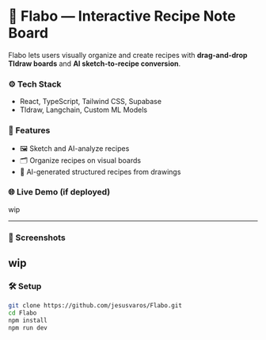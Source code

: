 # 🧩 Flabo — Interactive Recipe Note Board

Flabo lets users visually organize and create recipes with **drag-and-drop Tldraw boards** and **AI sketch-to-recipe conversion**.

### ⚙️ Tech Stack
- React, TypeScript, Tailwind CSS, Supabase
- Tldraw, Langchain, Custom ML Models

### 🚀 Features
- 🖼️ Sketch and AI-analyze recipes
- 🗂️ Organize recipes on visual boards
- 🧠 AI-generated structured recipes from drawings

### 🌐 Live Demo (if deployed)
wip

---

### 📸 Screenshots
wip
---

### 🛠️ Setup
```bash
git clone https://github.com/jesusvaros/Flabo.git
cd Flabo
npm install
npm run dev

